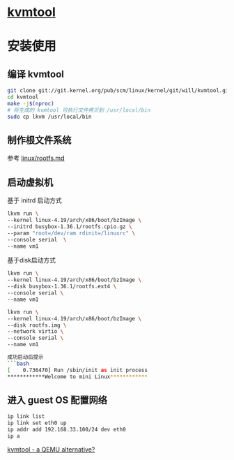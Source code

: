 # [kvmtool](https://git.kernel.org/pub/scm/linux/kernel/git/will/kvmtool.git/)

# 安装使用
## 编译 kvmtool
```sh
git clone git://git.kernel.org/pub/scm/linux/kernel/git/will/kvmtool.git
cd kvmtool
make -j$(nproc)
# 将生成的 kvmtool 可执行文件拷贝到 /usr/local/bin
sudo cp lkvm /usr/local/bin
```

## 制作根文件系统
参考 [linux/rootfs.md](linux/rootfs.md)

## 启动虚拟机
基于 initrd 启动方式
```bash
lkvm run \
--kernel linux-4.19/arch/x86/boot/bzImage \
--initrd busybox-1.36.1/rootfs.cpio.gz \
--param "root=/dev/ram rdinit=/linuxrc" \
--console serial  \
--name vm1
```

基于disk启动方式
```bash
lkvm run \
--kernel linux-4.19/arch/x86/boot/bzImage \
--disk busybox-1.36.1/rootfs.ext4 \
--console serial \
--name vm1
```


```sh
lkvm run \
--kernel linux-4.19/arch/x86/boot/bzImage \
--disk rootfs.img \
--network virtio \
--console serial \
--name vm1

成功启动后提示
```bash
[    0.736470] Run /sbin/init as init process
************Welcome to mini Linux************

```

## 进入 guest OS 配置网络
```sh
ip link list
ip link set eth0 up
ip addr add 192.168.33.100/24 dev eth0
ip a
```

[kvmtool - a QEMU alternative?](https://elinux.org/images/4/44/Przywara.pdf)  
